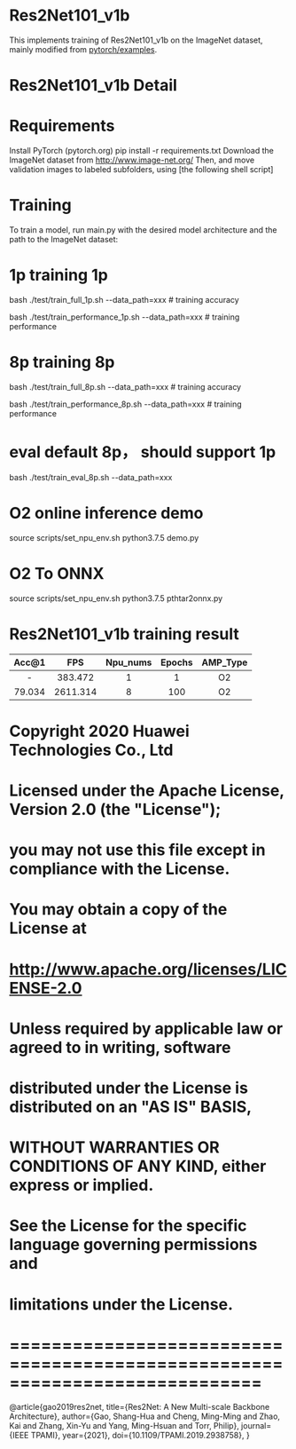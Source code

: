 # Res2Net101_v1b

This implements training of Res2Net101_v1b on the ImageNet dataset, mainly modified from [pytorch/examples](https://github.com/pytorch/examples/tree/master/imagenet).

# Res2Net101_v1b Detail

# Requirements

Install PyTorch (pytorch.org)
pip install -r requirements.txt
Download the ImageNet dataset from http://www.image-net.org/
Then, and move validation images to labeled subfolders, using [the following shell script]

# Training

To train a model, run main.py with the desired model architecture and the path to the ImageNet dataset:

# 1p training 1p
bash ./test/train_full_1p.sh  --data_path=xxx          # training accuracy

bash ./test/train_performance_1p.sh  --data_path=xxx   # training performance

# 8p training 8p
bash ./test/train_full_8p.sh  --data_path=xxx          # training accuracy

bash ./test/train_performance_8p.sh  --data_path=xxx   # training performance

# eval default 8p， should support 1p
bash ./test/train_eval_8p.sh  --data_path=xxx

# O2 online inference demo
source scripts/set_npu_env.sh
python3.7.5 demo.py

# O2 To ONNX
source scripts/set_npu_env.sh
python3.7.5 pthtar2onnx.py

# Res2Net101_v1b training result

| Acc@1    | FPS       | Npu_nums | Epochs   | AMP_Type |
| :------: | :------:  | :------: | :------: | :------: |
| -        | 383.472   | 1        | 1        | O2       |
| 79.034   | 2611.314  | 8        | 100      | O2       |


# Copyright 2020 Huawei Technologies Co., Ltd
#
# Licensed under the Apache License, Version 2.0 (the "License");
# you may not use this file except in compliance with the License.
# You may obtain a copy of the License at
#
# http://www.apache.org/licenses/LICENSE-2.0
#
# Unless required by applicable law or agreed to in writing, software
# distributed under the License is distributed on an "AS IS" BASIS,
# WITHOUT WARRANTIES OR CONDITIONS OF ANY KIND, either express or implied.
# See the License for the specific language governing permissions and
# limitations under the License.
# ============================================================================

@article{gao2019res2net,
  title={Res2Net: A New Multi-scale Backbone Architecture},
  author={Gao, Shang-Hua and Cheng, Ming-Ming and Zhao, Kai and Zhang, Xin-Yu and Yang, Ming-Hsuan and Torr, Philip},
  journal={IEEE TPAMI},
  year={2021},
  doi={10.1109/TPAMI.2019.2938758}, 
}